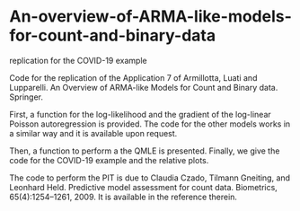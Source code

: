 # An-overview-of-ARMA-like-models-for-count-and-binary-data
replication for the COVID-19 example

Code for the replication of the Application 7 of Armillotta, Luati and Lupparelli.
An Overview of ARMA-like Models for Count and Binary data. Springer.

First, a function for the log-likelihood and the gradient of the log-linear Poisson autoregression is
provided. The code for the other models works in a similar way and it is available
upon request.

Then, a function to perform a the QMLE is presented. Finally, we give
the code for the COVID-19 example and the relative plots. 

The code to perform the PIT is due to Claudia Czado, Tilmann Gneiting, and Leonhard Held. Predictive model assessment for
count data. Biometrics, 65(4):1254–1261, 2009. It is available in the reference therein.
